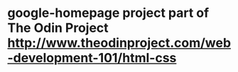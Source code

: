 # google-homepage project part of The Odin Project http://www.theodinproject.com/web-development-101/html-css
